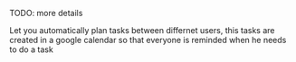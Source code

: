 TODO: more details

Let you automatically plan tasks between differnet users, this tasks are created in a google calendar so that everyone is reminded when he needs to do a task
